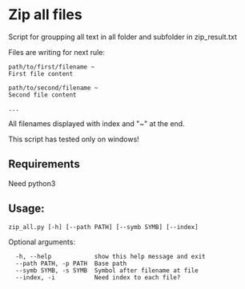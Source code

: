 # Zip all files
Script for groupping all text in all folder and subfolder in zip_result.txt

Files are writing for next rule:

```
path/to/first/filename ~
First file content

path/to/second/filename ~
Second file content

...
```

All filenames displayed with index and "~" at the end.

This script has tested only on windows!

## Requirements

Need python3

## Usage:

```
zip_all.py [-h] [--path PATH] [--symb SYMB] [--index]
```

Optional arguments:

```
  -h, --help            show this help message and exit
  --path PATH, -p PATH  Base path
  --symb SYMB, -s SYMB  Symbol after filename at file
  --index, -i           Need index to each file?
```
